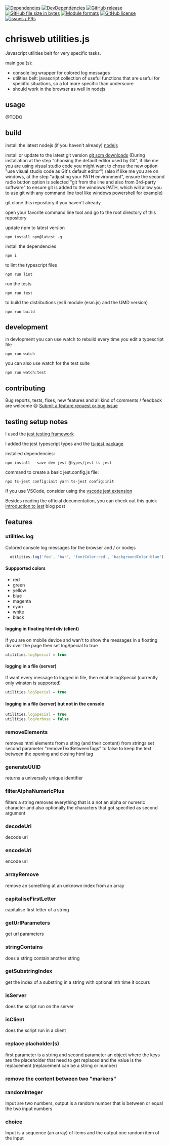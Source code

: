[![Dependencies](https://david-dm.org/chrisweb/chrisweb-utilities.js/status.svg)](https://david-dm.org/chrisweb/chrisweb-utilities.js)
[![DevDependencies](https://david-dm.org/chrisweb/chrisweb-utilities.js/dev-status.svg)](https://david-dm.org/chrisweb/chrisweb-utilities.js)
[![GitHub release](https://img.shields.io/github/release/chrisweb/chrisweb-utilities.js.svg)](https://github.com/chrisweb/chrisweb-utilities.js/releases)
[![GitHub file size in bytes](https://img.shields.io/github/size/chrisweb/chrisweb-utilities.js/dist/index.esm.js.svg)](https://github.com/chrisweb/chrisweb-utilities.js)
[![Module formats](https://img.shields.io/badge/module%20formats-ESM%20+%20UMD-green.svg)](https://github.com/chrisweb/chrisweb-utilities.js/tree/master/dist)
[![GitHub license](https://img.shields.io/github/license/chrisweb/chrisweb-utilities.js.svg)](https://github.com/chrisweb/chrisweb-utilities.js/blob/master/LICENSE)
[![issues / PRs](https://img.shields.io/badge/issues%20/%20PRs-welcome-green.svg)](https://github.com/chrisweb/chrisweb-utilities.js/issues/new/choose)

# chrisweb utilities.js

Javascript utilities belt for very specific tasks.

main goal(s):

* console log wrapper for colored log messages
* utilities belt: javascript collection of useful functions that are useful for specific situations, so a lot more specific than underscore
* should work in the browser as well in nodejs

## usage

@TODO

## build

install the latest nodejs (if you haven't already) [nodejs](https://nodejs.org)  

install or update to the latest git version [git scm downloads](https://git-scm.com/downloads) (During installation at the step "choosing the default editor used by Git", if like me you are using visual studio code you might want to chose the new option "use visual studio code as Git's default editor") (also if like me you are on windows, at the step "adjusting your PATH environment", ensure the second radio button option is selected "git from the line and also from 3rd-party software" to ensure git is added to the windows PATH, which will allow you to use git with any command line tool like windows powershell for example)  

git clone this repository if you haven't already

open your favorite command line tool and go to the root directory of this repository

update npm to latest version  

`npm install npm@latest -g`

install the dependencies

`npm i`

to lint the typescript files

`npm run lint`

run the tests  

`npm run test`

to build the distributions (es6 module (esm.js) and the UMD version)

`npm run build`

## development

in devlopment you can use watch to rebuild every time you edit a typescript file

`npm run watch`

you can also use watch for the test suite  

`npm run watch:test`

## contributing

Bug reports, tests, fixes, new features and all kind of comments / feedback are welcome 😃 [Submit a feature request or bug issue](https://github.com/chrisweb/chrisweb-utilities.js/issues/new/choose)

## testing setup notes

I used the [jest testing framework](https://jestjs.io/)

I added the jest typescript types and the [ts-jest package](https://github.com/kulshekhar/ts-jest)  

installed dependencies:  

`npm install --save-dev jest @types/jest ts-jest`

command to create a basic jest.config.js file:  

`npx ts-jest config:init yarn ts-jest config:init`

If you use VSCode, consider using the [vscode jest extension](https://github.com/jest-community/vscode-jest)

Besides reading the official documentation, you can check out this quick [introduction to jest](https://flaviocopes.com/jest/)  blog post

## features

### utilities.log

Colored console log messages for the browser and / or nodejs

```javascript
  utilities.log('foo', 'bar', 'fontColor:red', 'backgroundColor:blue');
```

#### Suppported colors

* red
* green
* yellow
* blue
* magenta
* cyan
* white
* black

#### logging in floating html div (client)

If you are on mobile device and wan't to show the messages in a floating div over the page then set logSpecial to true

```javascript
utilities.logSpecial = true
```

#### logging in a file (server)

If want every message to logged in file, then enable logSpecial (currently only winston is supported)

```javascript
utilities.logSpecial = true
```

#### logging in a file (server) but not in the console

```javascript
utilities.logSpecial = true
utilities.logVerbose = false
```

### removeElements

removes html elements from a sting (and their content) from strings
set second parameter "removeTextBetweenTags" to false to keep the text between the opening and closing html tag

### generateUUID

returns a universally unique identifier

### filterAlphaNumericPlus

filters a string
removes everything that is a not an alpha or numeric character and also optionally the characters that got specified as second argument

### decodeUri

decode uri

### encodeUri

encode uri

### arrayRemove

remove an something at an unknown index from an array

### capitaliseFirstLetter

capitalise first letter of a string

### getUrlParameters

get url parameters

### stringContains

does a string contain another string

### getSubstringIndex

get the index of a substring in a string with optional nth time it occurs

### isServer

does the script run on the server

### isClient

does the script run in a client

### replace placholder(s)

first parameter is a string and second parameter an object where the keys are the placeholder that need to get replaced and the value is the replacement (replacement can be a string or number)

### remove the content between two "markers"

### randomInteger

Input are two numbers, output is a random number that is between or equal the two input numbers

### choice

Input is a sequence (an array) of items and the output one random item of the input
